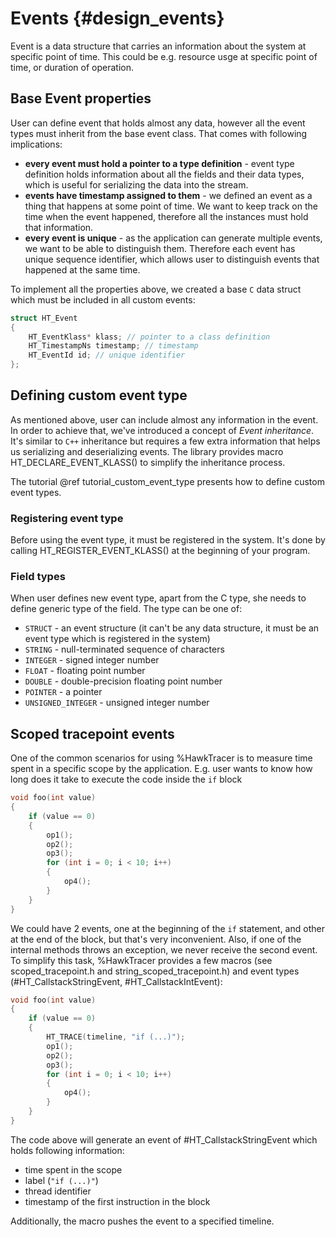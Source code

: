 # Events {#design_events}

Event is a data structure that carries an information about the system at specific point of time. This could be e.g. resource usge at specific point of time, or duration of operation.

## Base Event properties
User can define event that holds almost any data, however all the event types must inherit from the base event class. That comes with following implications:

* **every event must hold a pointer to a type definition** - event type definition holds information about all the fields and their data types, which is useful for serializing the data into the stream.
* **events have timestamp assigned to them** - we defined an event as a thing that happens at some point of time. We want to keep track on the time when the event happened, therefore all the instances must hold that information.
* **every event is unique** - as the application can generate multiple events, we want to be able to distinguish them. Therefore each event has unique sequence identifier, which allows user to distinguish events that happened at the same time.

To implement all the properties above, we created a base `C` data struct which must be included in all custom events:
~~~.c
struct HT_Event
{
    HT_EventKlass* klass; // pointer to a class definition
    HT_TimestampNs timestamp; // timestamp
    HT_EventId id; // unique identifier
};
~~~

## Defining custom event type
As mentioned above, user can include almost any information in the event. In order to achieve that, we've introduced a concept of *Event inheritance*. It's similar to `C++` inheritance but requires a few extra information that helps us serializing and deserializing events. The library provides macro HT_DECLARE_EVENT_KLASS() to simplify the inheritance process.

The tutorial @ref tutorial_custom_event_type presents how to define custom event types.

### Registering event type
Before using the event type, it must be registered in the system. It's done by calling HT_REGISTER_EVENT_KLASS() at the beginning of your program.

### Field types
When user defines new event type, apart from the C type, she needs to define generic type of the field. The type can be one of:
* `STRUCT` - an event structure (it can't be any data structure, it must be an event type which is registered in the system)
* `STRING` - null-terminated sequence of characters
* `INTEGER` - signed integer number
* `FLOAT` - floating point number
* `DOUBLE` - double-precision floating point number
* `POINTER` - a pointer
* `UNSIGNED_INTEGER` - unsigned integer number

## Scoped tracepoint events
One of the common scenarios for using %HawkTracer is to measure time spent in a specific scope by the application. E.g. user wants to know how long does it take to execute the code inside the `if` block
~~~.c
void foo(int value)
{
    if (value == 0)
    {
        op1();
        op2();
        op3();
        for (int i = 0; i < 10; i++)
        {
            op4();
        }
    }
}
~~~
We could have 2 events, one at the beginning of the `if` statement, and other at the end of the block, but that's very inconvenient. Also, if one of the internal methods throws an exception, we never receive the second event.
To simplify this task, %HawkTracer provides a few macros (see scoped_tracepoint.h and string_scoped_tracepoint.h) and event types (#HT_CallstackStringEvent, #HT_CallstackIntEvent):
~~~.c
void foo(int value)
{
    if (value == 0)
    {
        HT_TRACE(timeline, "if (...)");
        op1();
        op2();
        op3();
        for (int i = 0; i < 10; i++)
        {
            op4();
        }
    }
}
~~~
The code above will generate an event of #HT_CallstackStringEvent which holds following information:

* time spent in the scope
* label (`"if (...)"`)
* thread identifier
* timestamp of the first instruction in the block

Additionally, the macro pushes the event to a specified timeline.

[comment]: # (TODO: describe string values in the event object)

